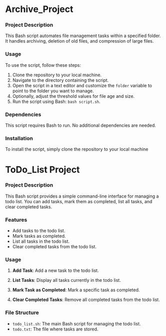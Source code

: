 # Archive_Project

### Project Description
This Bash script automates file management tasks within a specified folder. It handles archiving, deletion of old files, and compression of large files.

### Usage
To use the script, follow these steps:
1. Clone the repository to your local machine.
2. Navigate to the directory containing the script.
3. Open the script in a text editor and customize the `folder` variable to point to the folder you want to manage.
4. Optionally, adjust the threshold values for file age and size.
5. Run the script using Bash: `bash script.sh`.

### Dependencies
This script requires Bash to run. No additional dependencies are needed.

### Installation
To install the script, simply clone the repository to your local machine

# ToDo_List Project 

### Project Description

This Bash script provides a simple command-line interface for managing a todo list. You can add tasks, mark them as completed, list all tasks, and clear completed tasks.

### Features

- Add tasks to the todo list.
- Mark tasks as completed.
- List all tasks in the todo list.
- Clear completed tasks from the todo list.

### Usage

1. **Add Task**: Add a new task to the todo list.
   
2. **List Tasks**: Display all tasks currently in the todo list.

3. **Mark Task as Completed**: Mark a specific task as completed.

4. **Clear Completed Tasks**: Remove all completed tasks from the todo list.
   
  

### File Structure

- `todo_list.sh`: The main Bash script for managing the todo list.
- `todo.txt`: The file where tasks are stored.



